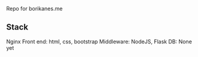 Repo for borikanes.me

## Stack
Nginx
Front end: html, css, bootstrap
Middleware: NodeJS, Flask
DB: None yet
